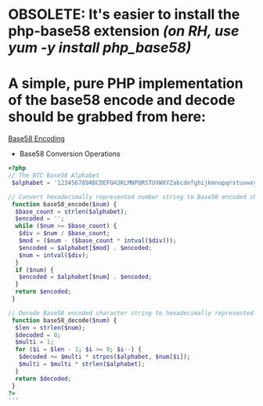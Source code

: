 # OBSOLETE: It's easier to install the php-base58 extension *(on RH, use yum -y install php_base58)*

# A simple, pure PHP implementation of the base58 encode and decode should be grabbed from here:
[Base58 Encoding](https://en.bitcoin.it/wiki/Base58Check_encoding)

* Base58 Conversion Operations
```php
<?php
// The BTC Base58 Alphabet 
 $alphabet = '123456789ABCDEFGHJKLMNPQRSTUVWXYZabcdefghijkmnopqrstuvwxyz';

// Convert hexadecimally represented number string to Base58 encoded character string.
 function base58_encode($num) {
  $base_count = strlen($alphabet);
  $encoded = '';
  while ($num >= $base_count) {
   $div = $num / $base_count;
   $mod = ($num - ($base_count * intval($div)));
   $encoded = $alphabet[$mod] . $encoded;
   $num = intval($div);
  }
  if ($num) {
   $encoded = $alphabet[$num] . $encoded;
  }
  return $encoded;
 }

// Decode Base58 encoded character string to hexadecimally represented number string
 function base58_decode($num) {
  $len = strlen($num);
  $decoded = 0;
  $multi = 1;
  for ($i = $len - 1; $i >= 0; $i--) {
   $decoded += $multi * strpos($alphabet, $num[$i]);
   $multi = $multi * strlen($alphabet);
  }
  return $decoded;
 }
?>
'''
